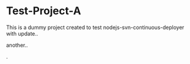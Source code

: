 Test-Project-A
==============

This is a dummy project created to test nodejs-svn-continuous-deployer with 
update..

another..

.
